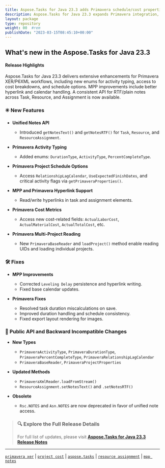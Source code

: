 ```yaml
---
title: Aspose.Tasks for Java 23.3 adds Primavera schedule/cost properties and unified note APIs
description: Aspose.Tasks for Java 23.3 expands Primavera integration, improves MPP/XER support, and unifies notes handling across task, resource, and assignment types.
layout: package
type: repository
weight: 00	#rem
publishDate: "2023-03-15T08:45:10+00:00"
---
```


## What's new in the Aspose.Tasks for Java 23.3

#### Release Highlights

Aspose.Tasks for Java 23.3 delivers extensive enhancements for Primavera XER/P6XML workflows, including new enums for activity typing, access to cost breakdowns, and schedule options. MPP improvements include better hyperlink and calendar handling. A consistent API for RTF/plain notes across Task, Resource, and Assignment is now available.

### ✳️ New Features

- **Unified Notes API**
  - Introduced `getNotesText()` and `getNotesRTF()` for `Task`, `Resource`, and `ResourceAssignment`.

- **Primavera Activity Typing**
  - Added enums: `DurationType`, `ActivityType`, `PercentCompleteType`.

- **Primavera Project Schedule Options**
  - Access `RelationshipLagCalendar`, `UseExpectedFinishDates`, and critical activity flags via `getPrimaveraProperties()`.

- **MPP and Primavera Hyperlink Support**
  - Read/write hyperlinks in task and assignment elements.

- **Primavera Cost Metrics**
  - Access new cost-related fields: `ActualLaborCost`, `ActualMaterialCost`, `ActualTotalCost`, etc.

- **Primavera Multi-Project Reading**
  - New `PrimaveraBaseReader` and `loadProject()` method enable reading UIDs and loading individual projects.

### 🛠 Fixes

- **MPP Improvements**
  - Corrected `Leveling Delay` persistence and hyperlink writing.
  - Fixed base calendar updates.

- **Primavera Fixes**
  - Resolved task duration miscalculations on save.
  - Improved duration handling and schedule consistency.
  - Fixed export layout rendering for images.

### 🔄 Public API and Backward Incompatible Changes

- **New Types**
  - `PrimaveraActivityType`, `PrimaveraDurationType`, `PrimaveraPercentCompleteType`, `PrimaveraRelationshipLagCalendar`
  - `PrimaveraBaseReader`, `PrimaveraProjectProperties`

- **Updated Methods**
  - `PrimaveraXmlReader.loadFromStream()`
  - `ResourceAssignment.setNotesText()` and `.setNotesRTF()`

- **Obsolete**
  - `Rsc.NOTES` and `Asn.NOTES` are now deprecated in favor of unified note access.

> ### 🔍 Explore the Full Release Details
>
> For full list of updates, please visit **[Aspose.Tasks for Java 23.3 Release Notes](https://releases.aspose.com/tasks/java/release-notes/2023/aspose-tasks-for-java-23-3-release-notes/)**

---

[`primavera xer`](https://search.aspose.com/q/primavera-xer.html) | [`project cost`](https://search.aspose.com/q/project-cost.html) | [`aspose.tasks`](https://search.aspose.com/q/aspose.tasks.html) | [`resource assignment`](https://search.aspose.com/q/resource-assignment.html) | [`mpp notes`](https://search.aspose.com/q/mpp-notes.html)
